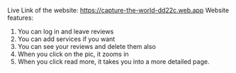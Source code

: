 Live Link of the website: https://capture-the-world-dd22c.web.app 
Website features: 
  1. You can log in and leave reviews 
  2. You can add services if you want
  3. You can see your reviews and delete them also
  4. When you click on the pic, it zooms in
  5. When you click read more, it takes you into a more detailed page. 
